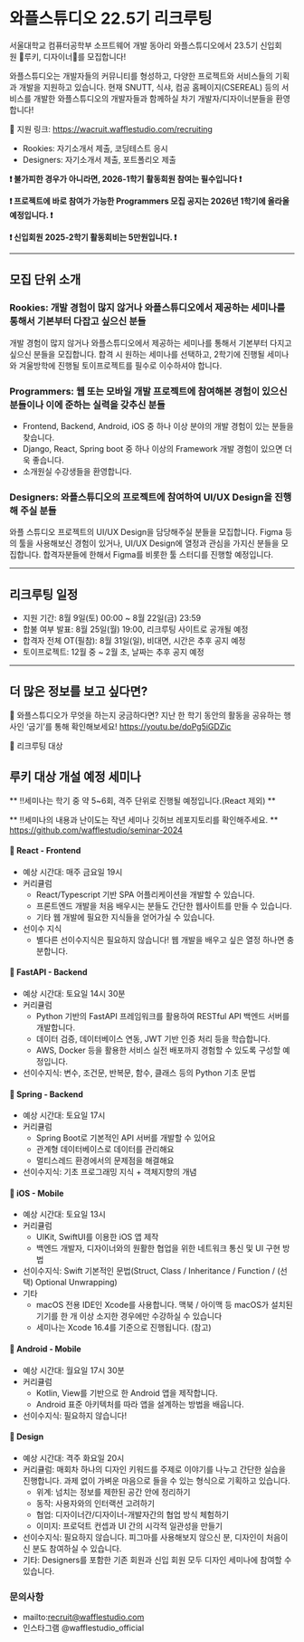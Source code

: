 # 와플스튜디오 22.5기 리크루팅

서울대학교 컴퓨터공학부 소프트웨어 개발 동아리 와플스튜디오에서 23.5기 신입회원 🧇루키, 디자이너🧇를 모집합니다!

와플스튜디오는 개발자들의 커뮤니티를 형성하고, 다양한 프로젝트와 서비스들의 기획과 개발을 지원하고 있습니다. 현재 SNUTT, 식샤, 컴공 홈페이지(CSEREAL) 등의 서비스를 개발한 와플스튜디오의 개발자들과 함께하실 차기 개발자/디자이너분들을 환영합니다!

📌 지원 링크: https://wacruit.wafflestudio.com/recruiting

- Rookies: 자기소개서 제출, 코딩테스트 응시
- Designers: 자기소개서 제출, 포트폴리오 제출

**❗ 불가피한 경우가 아니라면, 2026-1학기 활동회원 참여는 필수입니다 ❗**

**❗ 프로젝트에 바로 참여가 가능한 Programmers 모집 공지는 2026년 1학기에 올라올 예정입니다. ❗**

**❗ 신입회원 2025-2학기 활동회비는 5만원입니다. ❗**

<hr/>

## 모집 단위 소개

### Rookies: 개발 경험이 많지 않거나 와플스튜디오에서 제공하는 세미나를 통해서 기본부터 다잡고 싶으신 분들

개발 경험이 많지 않거나 와플스튜디오에서 제공하는 세미나를 통해서 기본부터 다지고 싶으신 분들을 모집합니다. 합격 시 원하는 세미나를 선택하고, 2학기에 진행될 세미나와 겨울방학에 진행될 토이프로젝트를 필수로 이수하셔야 합니다.

### Programmers: 웹 또는 모바일 개발 프로젝트에 참여해본 경험이 있으신 분들이나 이에 준하는 실력을 갖추신 분들

- Frontend, Backend, Android, iOS 중 하나 이상 분야의 개발 경험이 있는 분들을 찾습니다.
- Django, React, Spring boot 중 하나 이상의 Framework 개발 경험이 있으면 더욱 좋습니다.
- 소개원실 수강생들을 환영합니다.

### Designers: 와플스튜디오의 프로젝트에 참여하여 UI/UX Design을 진행해 주실 분들

와플 스튜디오 프로젝트의 UI/UX Design을 담당해주실 분들을 모집합니다. Figma 등의 툴을 사용해보신 경험이 있거나, UI/UX Design에 열정과 관심을 가지신 분들을 모집합니다. 합격자분들에 한해서 Figma를 비롯한 툴 스터디를 진행할 예정입니다.

<hr/>

## 리크루팅 일정

- 지원 기간: 8월 9일(토) 00:00 ~ 8월 22일(금) 23:59
- 합불 여부 발표: 8월 25일(월) 19:00, 리크루팅 사이트로 공개될 예정
- 합격자 전체 OT(필참): 8월 31일(일), 비대면, 시간은 추후 공지 예정
- 토이프로젝트: 12월 중 ~ 2월 초, 날짜는 추후 공지 예정

<hr/>

## 더 많은 정보를 보고 싶다면?

💜 와플스튜디오가 무엇을 하는지 궁금하다면?
지난 한 학기 동안의 활동을 공유하는 행사인 ‘굽기’를 통해 확인해보세요!
https://youtu.be/doPg5iGDZic

💜 리크루팅 대상

## 루키 대상 개설 예정 세미나

** ‼️세미나는 학기 중 약 5~6회, 격주 단위로 진행될 예정입니다.(React 제외) **

** ‼️세미나의 내용과 난이도는 작년 세미나 깃허브 레포지토리를 확인해주세요. **
https://github.com/wafflestudio/seminar-2024

#### 📌 React - Frontend

- 예상 시간대: 매주 금요일 19시
- 커리큘럼
  - React/Typescript 기반 SPA 어플리케이션을 개발할 수 있습니다.
  - 프론트엔드 개발을 처음 배우시는 분들도 간단한 웹사이트를 만들 수 있습니다.
  - 기타 웹 개발에 필요한 지식들을 얻어가실 수 있습니다.
- 선이수 지식
  - 별다른 선이수지식은 필요하지 않습니다! 웹 개발을 배우고 싶은 열정 하나면 충분합니다.

#### 📌 FastAPI - Backend

- 예상 시간대: 토요일 14시 30분
- 커리큘럼
  - Python 기반의 FastAPI 프레임워크를 활용하여 RESTful API 백엔드 서버를 개발합니다.
  - 데이터 검증, 데이터베이스 연동, JWT 기반 인증 처리 등을 학습합니다.
  - AWS, Docker 등을 활용한 서비스 실전 배포까지 경험할 수 있도록 구성할 예정입니다.
- 선이수지식: 변수, 조건문, 반복문, 함수, 클래스 등의 Python 기초 문법

#### 📌 Spring - Backend

- 예상 시간대: 토요일 17시
- 커리큘럼
  - Spring Boot로 기본적인 API 서버를 개발할 수 있어요
  - 관계형 데이터베이스로 데이터를 관리해요
  - 멀티스레드 환경에서의 문제점을 해결해요
- 선이수지식: 기초 프로그래밍 지식 + 객체지향의 개념

#### 📌 iOS - Mobile

- 예상 시간대: 토요일 13시
- 커리큘럼
  - UIKit, SwiftUI를 이용한 iOS 앱 제작
  - 백엔드 개발자, 디자이너와의 원활한 협업을 위한 네트워크 통신 및 UI 구현 방법
- 선이수지식: Swift 기본적인 문법(Struct, Class / Inheritance / Function / (선택) Optional Unwrapping)
- 기타
  - macOS 전용 IDE인 Xcode를 사용합니다. 맥북 / 아이맥 등 macOS가 설치된 기기를 한 개 이상 소지한 경우에만 수강하실 수 있습니다
  - 세미나는 Xcode 16.4를 기준으로 진행됩니다. (참고)

#### 📌 Android - Mobile

- 예상 시간대: 월요일 17시 30분
- 커리큘럼
  - Kotlin, View를 기반으로 한 Android 앱을 제작합니다.
  - Android 표준 아키텍처를 따라 앱을 설계하는 방법을 배웁니다.
- 선이수지식: 필요하지 않습니다!

#### 📌 Design

- 예상 시간대: 격주 화요일 20시
- 커리큘럼: 매회차 하나의 디자인 키워드를 주제로 이야기를 나누고 간단한 실습을 진행합니다. 과제 없이 가벼운 마음으로 들을 수 있는 형식으로 기획하고 있습니다.
  - 위계: 넘치는 정보를 제한된 공간 안에 정리하기
  - 동작: 사용자와의 인터랙션 고려하기
  - 협업: 디자이너간/디자이너-개발자간의 협업 방식 체험하기
  - 이미지: 프로덕트 컨셉과 UI 간의 시각적 일관성을 만들기
- 선이수지식: 필요하지 않습니다. 피그마를 사용해보지 않으신 분, 디자인이 처음이신 분도 참여하실 수 있습니다.
- 기타: Designers를 포함한 기존 회원과 신입 회원 모두 디자인 세미나에 참여할 수 있습니다.

### 문의사항

- mailto:recruit@wafflestudio.com
- 인스타그램 @wafflestudio_official
